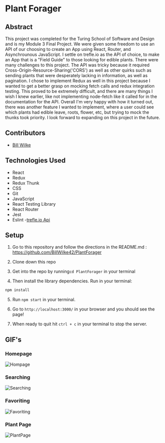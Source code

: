 # Plant Forager

## Abstract

This project was completed for the Turing School of Software and Design and is my Module 3 Final Project. We were given some freedom to use an API of our choosing to create an App using React, Router, and Asynchrounous JavaScript. I settle on trefle.io as the API of choice, to make an App that is a "Field Guide" to those looking for edible plants. There were many challenges to this project. The API was tricky because it required Cross-Origin-Resource-Sharing('CORS') as well as other quirks such as sending plants that were desperately lacking in information, as well as pagination. I chose to implement Redux as well in this project because I wanted to get a better grasp on mocking fetch calls and redux integration testing. This proved to be extremely difficult, and there are many things I wish I knew earlier, like not implementing node-fetch like it called for in the documentation for the API. Overall I'm very happy with how it turned out, there was another feature I wanted to implement, where a user could see which plants had edible leave, roots, flower, etc, but trying to mock the thunks took priority. I look forward to expanding on this project in the future.

## Contributors
- [Bill Wilke](https://github.com/Billwilke42)


## Technologies Used
- React
- Redux
- Redux Thunk
- CSS
- Git
- JavaScript
- React Testing Library
- React Router
- Jest
- Eslint
-[trefle.io Api](trefle.io)

## Setup

1. Go to this repository and follow the directions in the README.md : https://github.com/BillWilke42/PlantForager

2. Clone down this repo

3. Get into the repo by running```cd PlantForager``` in your terminal

4. Then install the library dependencies. Run in your terminal:

```bash
npm install
```

5. Run `npm start` in your terminal. 

6. Go to `http://localhost:3000/` in your browser and you should see the page!

7. When ready to quit hit `ctrl + c` in your terminal to stop the server.


## GIF's

### Homepage
![Hompage](https://giphy.com/gifs/d5kyGuX6VbhO0PLYEp)
### Searching
![Searching](https://media.giphy.com/media/WQr4OdCnlGpc37ldtK/giphy.gif)
### Favoriting
![Favoriting](https://media.giphy.com/media/hqV0QQd6NAC46oizty/giphy.gif)
### Plant Page
![PlantPage](https://media.giphy.com/media/XbrhEOfyK6SRLTXwxW/giphy.gif)
